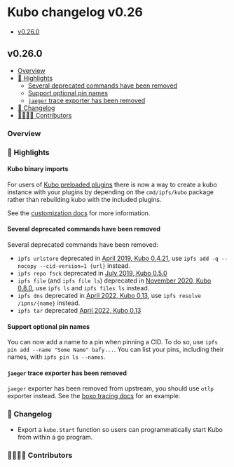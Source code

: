 # Kubo changelog v0.26

- [v0.26.0](#v0260)

## v0.26.0

- [Overview](#overview)
- [🔦 Highlights](#-highlights)
  - [Several deprecated commands have been removed](#several-deprecated-commands-have-been-removed)
  - [Support optional pin names](#support-optional-pin-names)
  - [`jaeger` trace exporter has been removed](#jaeger-trace-exporter-has-been-removed)
- [📝 Changelog](#-changelog)
- [👨‍👩‍👧‍👦 Contributors](#-contributors)

### Overview

### 🔦 Highlights

#### Kubo binary imports

For users of [Kubo preloaded plugins](https://github.com/ipfs/kubo/blob/master/docs/plugins.md#preloaded-plugins) there is now a way to create a kubo instance with your plugins by depending on the `cmd/ipfs/kubo` package rather than rebuilding kubo with the included plugins.

See the [customization docs](https://github.com/ipfs/kubo/blob/master/docs/customizing.md) for more information.

#### Several deprecated commands have been removed

Several deprecated commands have been removed:

- `ipfs urlstore` deprecated in [April 2019, Kubo 0.4.21](https://github.com/ipfs/kubo/commit/8beaee63b3fa634c59b85179286ad3873921a535), use `ipfs add -q --nocopy --cid-version=1 {url}` instead.
- `ipfs repo fsck` deprecated in [July 2019, Kubo 0.5.0](https://github.com/ipfs/kubo/commit/288a83ce7dcbf4a2498e06e4a95245bbb5e30f45)
- `ipfs file` (and `ipfs file ls`) deprecated in [November 2020, Kubo  0.8.0](https://github.com/ipfs/kubo/commit/ec64dc5c396e7114590e15909384fabce0035482), use `ipfs ls` and `ipfs files ls` instead.
- `ipfs dns` deprecated in [April 2022, Kubo 0.13](https://github.com/ipfs/kubo/commit/76ae33a9f3f9abd166d1f6f23d6a8a0511510e3c), use `ipfs resolve /ipns/{name}` instead.
- `ipfs tar` deprecated [April 2022, Kubo 0.13](https://github.com/ipfs/kubo/pull/8849)

#### Support optional pin names

You can now add a name to a pin when pinning a CID. To do so, use `ipfs pin add --name "Some Name" bafy...`. You can list your pins, including their names, with `ipfs pin ls --names`.

#### `jaeger` trace exporter has been removed

`jaeger` exporter has been removed from upstream, you should use `otlp` exporter instead.
See the [boxo tracing docs](https://github.com/ipfs/boxo/blob/a391d02102875ee7075a692076154bec1fa871f3/docs/tracing.md) for an example.

### 📝 Changelog

- Export a `kubo.Start` function so users can programmatically start Kubo from within a go program.

### 👨‍👩‍👧‍👦 Contributors
